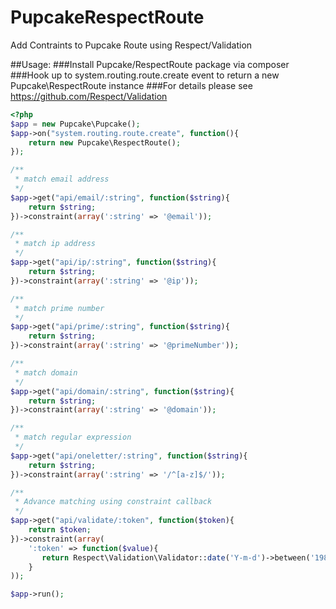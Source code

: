 PupcakeRespectRoute
===================

Add Contraints to Pupcake Route using Respect/Validation

##Usage:
###Install Pupcake/RespectRoute package via composer
###Hook up to system.routing.route.create event to return a new Pupcake\RespectRoute instance
###For details please see https://github.com/Respect/Validation
```php
<?php
$app = new Pupcake\Pupcake();
$app->on("system.routing.route.create", function(){
    return new Pupcake\RespectRoute();
});

/**
 * match email address
 */
$app->get("api/email/:string", function($string){
    return $string;
})->constraint(array(':string' => '@email'));

/**
 * match ip address
 */
$app->get("api/ip/:string", function($string){
    return $string;
})->constraint(array(':string' => '@ip'));

/**
 * match prime number
 */
$app->get("api/prime/:string", function($string){
    return $string;
})->constraint(array(':string' => '@primeNumber'));

/**
 * match domain
 */
$app->get("api/domain/:string", function($string){
    return $string;
})->constraint(array(':string' => '@domain'));

/**
 * match regular expression
 */
$app->get("api/oneletter/:string", function($string){
    return $string;
})->constraint(array(':string' => '/^[a-z]$/'));

/**
 * Advance matching using constraint callback
 */
$app->get("api/validate/:token", function($token){
    return $token;
})->constraint(array(
    ':token' => function($value){
       return Respect\Validation\Validator::date('Y-m-d')->between('1980-02-02', 'now')->validate($value);
    }
));

$app->run();
```
